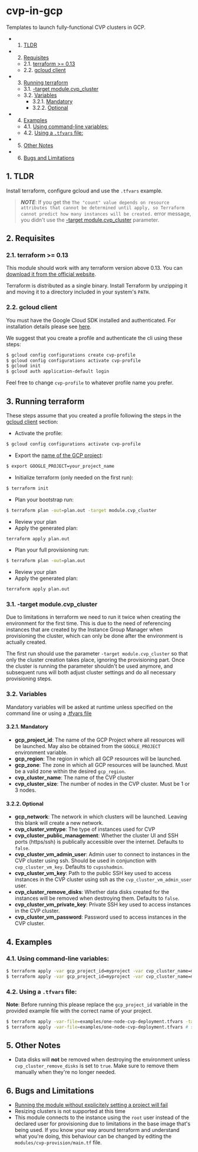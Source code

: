 # cvp-in-gcp

Templates to launch fully-functional CVP clusters in GCP.

<!-- vscode-markdown-toc -->
* 1. [TLDR](#TLDR)
* 2. [Requisites](#Requisites)
	* 2.1. [terraform >= 0.13](#terraform0.13)
	* 2.2. [gcloud client](#gcloudclient)
* 3. [Running terraform](#Runningterraform)
	* 3.1. [-target module.cvp_cluster](#targetmodule.cvp_cluster)
	* 3.2. [Variables](#Variables)
		* 3.2.1. [Mandatory](#Mandatory)
		* 3.2.2. [Optional](#Optional)
* 4. [Examples](#Examples)
	* 4.1. [Using command-line variables:](#Usingcommand-linevariables:)
	* 4.2. [Using a `.tfvars` file:](#Usinga.tfvarsfile:)
* 5. [Other Notes](#OtherNotes)
* 6. [Bugs and Limitations](#BugsandLimitations)

<!-- vscode-markdown-toc-config
	numbering=true
	autoSave=true
	/vscode-markdown-toc-config -->
<!-- /vscode-markdown-toc -->

##  1. <a name='TLDR'></a>TLDR
Install terraform, configure gcloud and use the `.tfvars` example.

> **_NOTE_**: If you get the `The "count" value depends on resource attributes that cannot be determined until apply, so Terraform cannot predict how many instances will be created.` error message, you didn't use the [-target module.cvp_cluster](#targetmodule.cvp_cluster) parameter.

##  2. <a name='Requisites'></a>Requisites
###  2.1. <a name='terraform0.13'></a>terraform >= 0.13
This module should work with any terraform version above 0.13. You can [download it from the official website][terraform-download].

Terraform is distributed as a single binary. Install Terraform by unzipping it and moving it to a directory included in your system's `PATH`.

###  2.2. <a name='gcloudclient'></a>gcloud client
You must have the Google Cloud SDK installed and authenticated. For installation details please see [here][gcloud-install].

We suggest that you create a profile and authenticate the cli using these steps:

```bash
$ gcloud config configurations create cvp-profile
$ gcloud config configurations activate cvp-profile
$ gcloud init
$ gcloud auth application-default login
```

Feel free to change `cvp-profile` to whatever profile name you prefer.

##  3. <a name='Runningterraform'></a>Running terraform
These steps assume that you created a profile following the steps in the [gcloud client](#gcloudclient) section:
- Activate the profile:

```bash
$ gcloud config configurations activate cvp-profile
```

- Export the [name of the GCP project](terraform-no-project): 

```bash
$ export GOOGLE_PROJECT=your_project_name
```

- Initialize terraform (only needed on the first run): 

```bash
$ terraform init
```

- Plan your bootstrap run: 

```bash
$ terraform plan -out=plan.out -target module.cvp_cluster
```

- Review your plan
- Apply the generated plan: 

```bash
terraform apply plan.out
```

- Plan your full provisioning run:

```bash
$ terraform plan -out=plan.out
```

- Review your plan
- Apply the generated plan: 

```bash
terraform apply plan.out
```

###  3.1. <a name='targetmodule.cvp_cluster'></a>-target module.cvp_cluster
Due to limitations in terraform we need to run it twice when creating the environment for the first time. This is due to the need of referencing instances that are created by the Instance Group Manager when provisioning the cluster, which can only be done after the environment is actually created.

The first run should use the parameter `-target module.cvp_cluster` so that only the cluster creation takes place, ignoring the provisioning part. Once the cluster is running the parameter shouldn't be used anymore, and subsequent runs will both adjust cluster settings and do all necessary provisioning steps.

###  3.2. <a name='Variables'></a>Variables
Mandatory variables will be asked at runtime unless specified on the command line or using a [.tfvars file](terraform-tfvars)

####  3.2.1. <a name='Mandatory'></a>Mandatory
- **gcp_project_id**: The name of the GCP Project where all resources will be launched. May also be obtained from the `GOOGLE_PROJECT` environment variable.
- **gcp_region**: The region in which all GCP resources will be launched.
- **gcp_zone**: The zone in which all GCP resources will be launched. Must be a valid zone within the desired `gcp_region`.
- **cvp_cluster_name**: The name of the CVP cluster
- **cvp_cluster_size**: The number of nodes in the CVP cluster. Must be 1 or 3 nodes.

####  3.2.2. <a name='Optional'></a>Optional
- **gcp_network**: The network in which clusters will be launched. Leaving this blank will create a new network.
- **cvp_cluster_vmtype**: The type of instances used for CVP
- **cvp_cluster_public_management**: Whether the cluster UI and SSH ports (https/ssh) is publically accessible over the internet. Defaults to `false`.
- **cvp_cluster_vm_admin_user**: Admin user to connect to instances in the CVP cluster using ssh. Should be used in conjunction with `cvp_cluster_vm_key`. Defaults to `cvpsshadmin`.
- **cvp_cluster_vm_key**: Path to the public SSH key used to access instances in the CVP cluster using ssh as the `cvp_cluster_vm_admin_user` user.
- **cvp_cluster_remove_disks**: Whether data disks created for the instances will be removed when destroying them. Defaults to `false`.
- **cvp_cluster_vm_private_key**: Private SSH key used to access instances in the CVP cluster.
- **cvp_cluster_vm_password**: Password used to access instances in the CVP cluster.

##  4. <a name='Examples'></a>Examples
###  4.1. <a name='Usingcommand-linevariables:'></a>Using command-line variables:

```bash
$ terraform apply -var gcp_project_id=myproject -var cvp_cluster_name=mycluster -var cvp_cluster_size=1 -var gcp_region=us-central1 -var gcp_zone=a -target module.cvp_cluster # first apply only
$ terraform apply -var gcp_project_id=myproject -var cvp_cluster_name=mycluster -var cvp_cluster_size=1 -var gcp_region=us-central1 -var gcp_zone=a # subsequent applies
```

###  4.2. <a name='Usinga.tfvarsfile:'></a>Using a `.tfvars` file:
**Note**: Before running this please replace the `gcp_project_id` variable in the provided example file with the correct name of your project.

```bash
$ terraform apply -var-file=examples/one-node-cvp-deployment.tfvars -target module.cvp_cluster # first apply only
$ terraform apply -var-file=examples/one-node-cvp-deployment.tfvars # subsequent applies
```

##  5. <a name='OtherNotes'></a>Other Notes
- Data disks will **not** be removed when destroying the environment unless `cvp_cluster_remove_disks` is set to `true`. Make sure to remove them manually when they're no longer needed.

##  6. <a name='BugsandLimitations'></a>Bugs and Limitations
- [Running the module without explicitely setting a project will fail][terraform-no-project]
- Resizing clusters is not supported at this time
- This module connects to the instance using the `root` user instead of the declared user for provisioning due to limitations in the base image that's being used. If you know your way around terraform and understand what you're doing, this behaviour can be changed by editing the `modules/cvp-provision/main.tf` file.

[gcloud-install]: https://cloud.google.com/sdk/docs/install
[terraform-download]: https://www.terraform.io/downloads.html
[terraform-tfvars]: https://www.terraform.io/docs/language/values/variables.html#variable-definitions-tfvars-files
[terraform-no-project]: https://github.com/hashicorp/terraform-provider-google/issues/4856